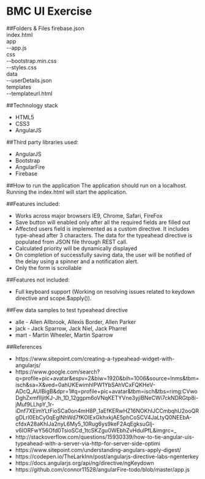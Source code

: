 # BMC UI Exercise

##Folders & Files
firebase.json<br/>
index.html<br/>
app<br/>
     --app.js<br/>
css<br/>
  --bootstrap.min.css<br/>
  --styles.css<br/>
 data<br/>
  --userDetails.json<br/>
 templates<br/>
   --templateurl.html<br/>
   
##Technology stack
 <ul>
 <li>HTML5</li>
 <li>CSS3</li>
 <li>AngularJS</li>
 </ul>
 
##Third party libraries used:
 <ul>
 <li>AngularJS</li>
 <li>Bootstrap</li>
 <li>AngularFire</li>
 <li>Firebase</li>
 </ul>
 
##How to run the application
 The application should run on a localhost. Running the index.html will start the application.
 
##Features included:
 <ul>
 <li>Works across major browsers IE9, Chrome, Safari, FireFox</li>
 <li>Save button will enabled only after all the required fields are filled out</li>
 <li>Affected users field is implemented as a custom directive. It includes type-ahead after 3 characters. The data for the typeahead directive is populated from JSON file through REST call.</li>
 <li>Calculated priority will be dynamically displayed</li>
 <li>On completion of successfully saving data, the user will be notified of the delay using a spinner and a notification alert.</li>
 <li>Only the form is scrollable</li>
 </ul>
 
##Features not included:
<ul>
<li>Full keyboard support (Working on resolving issues related to keydown directive and scope.$apply()).</li>
</ul>

##Few data samples to test typeahead directive
<ul>
<li>alle - Allen Allbrook, Allexis Border, Allen Parker</li>
<li>jack - Jack Sparrow, Jack Niel, Jack Pharrel</li>
<li>mart - Martin Wheeler, Martin Sparrow</li>
</ul>

##References
<ul>
<li>https://www.sitepoint.com/creating-a-typeahead-widget-with-angularjs/</li>
<li>https://www.google.com/search?q=profile+pic+avatar&espv=2&biw=1920&bih=1006&source=lnms&tbm=isch&sa=X&ved=0ahUKEwimhIPW1YbSAhVCxFQKHeV-ADcQ_AUIBigB&dpr=1#q=profile+pic+avatar&tbm=isch&tbs=rimg:CVwoDghZxmfIIjitKJ-Jh_1D_12ggpm6oVNqKETYVne3yjiBNeCWi7ckNDRGtp8i-jMuf9LLhpY_1r-iDnf7XEimYLtFioSCa0on4mH8P_1aEfKERwHZ16NOKhIJCCmbqhU2ooQRgDLrl0EbCy0qEglNhWd7fKOIExGkhxkjAE5phCoSCV4JaLtyQ0NEEbA-cfdxA28aKhIJa2nyL6My5_10Rug6ys9keF2AqEgksuGlj-v6IORFwY56Ofd0TsioSCd_1tcSKZgu0WEbhZvHdulPfL&imgrc=_</li>
<li>http://stackoverflow.com/questions/15930339/how-to-tie-angular-uis-typeahead-with-a-server-via-http-for-server-side-optimi</li>
<li>https://www.sitepoint.com/understanding-angulars-apply-digest/</li>
<li>https://codepen.io/TheLarkInn/post/angularjs-directive-labs-ngenterkey</li>
<li>https://docs.angularjs.org/api/ng/directive/ngKeydown</li>
<li>https://github.com/connor11528/angularFire-todo/blob/master/app.js</li>
</ul>
 
 
 
 
   
   
   
